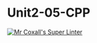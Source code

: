 # Unit2-05-CPP
[![Mr Coxall's Super Linter](https://github.com/ICS3U-C-Programming-LilyC/Unit2-05-CPP/workflows/Mr%20Coxall's%20Super%20Linter/badge.svg)](https://github.com/ICS3U-C-Programming-LilyC/Unit2-05-CPP/actions/)
